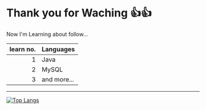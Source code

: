 # Thank you for Waching 👍👍

Now I'm Learning about follow...

| learn no. |  Languages   |
|----------:|--------------|
|          1| Java         |
|          2| MySQL        |
|          3| and more...  |

---

[![Top Langs](https://github-readme-stats.vercel.app/api/top-langs/?username=kakaba-hub)](https://github.com/anuraghazra/github-readme-stats)





<!--
**kakaba-hub/kakaba-hub** is a ✨ _special_ ✨ repository because its `README.md` (this file) appears on your GitHub profile.

Here are some ideas to get you started:

- 🔭 I’m currently working on ...
- 🌱 I’m currently learning ...
- 👯 I’m looking to collaborate on ...
- 🤔 I’m looking for help with ...
- 💬 Ask me about ...
- 📫 How to reach me: ...
- 😄 Pronouns: ...
- ⚡ Fun fact: ...
-->
